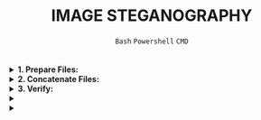 <h1 align="center"><b>IMAGE STEGANOGRAPHY</b></h1>
<div align="center"><code>Bash</code> <code>Powershell</code> <code>CMD</code></div>

<!-- <br>

##  -->


<!-- <br>
<hr>
<h3><a href=>Notes</a></h3>
<hr> -->

<br>
<br>

<details>
<summary><b><a href=" "> </a>1. Prepare Files:</b></summary><br>

Ensure you have an image file (`pic.jpg`) and the text file (`hidden.txt`) ready in the same directory.

<br><p align="center">※※※※※※※※※※※※</p><br>
</details>


<details>
<summary><b><a href=" "></a>2. Concatenate Files:</b></summary><br>

- Open your terminal.
- Navigate to the directory containing the files.
- Use the following commands to concatenate the files in respective terminals:<br><br>
    - Using Windows Command Prompt (CMD):
    ```
    copy /b pic.jpg+hidden.txt new.jpg
    ```
    - Using Ubuntu Terminal:
    ```bash
    cat pic.jpg hidden.txt > new.jpg
    ```
    - Using PowerShell:
    ```powershell
    Get-Content pic.jpg, hidden.txt | Set-Content new.jpg
    ```


<br><p align="center">※※※※※※※※※※※※</p><br>
</details>


<details>
<summary><b><a href=" "> </a>3. Verify:</b></summary><br>


<br><p align="center">※※※※※※※※※※※※</p><br>
</details>


<details>
<summary><b><a href=" "> </a></b></summary><br>


<br><p align="center">※※※※※※※※※※※※</p><br>
</details>


<details>
<summary><b><a href=" "> </a></b></summary><br>


<br><p align="center">※※※※※※※※※※※※</p><br>
</details>



